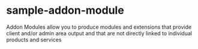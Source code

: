 # sample-addon-module
Addon Modules allow you to produce modules and extensions that provide client and/or admin area output and that are not directly linked to individual products and services

